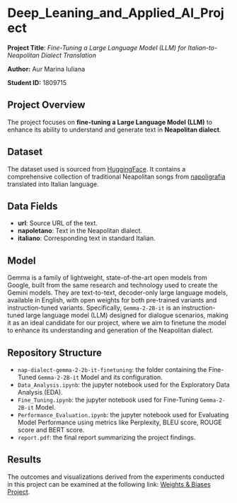 # Deep_Leaning_and_Applied_AI_Project

**Project Title**: *Fine-Tuning a Large Language Model (LLM) for Italian-to-Neapolitan Dialect Translation*

**Author:** Aur Marina Iuliana  

**Student ID:** 1809715  

## Project Overview
The project focuses on **fine-tuning a Large Language Model (LLM)** to enhance its ability to understand and generate text in **Neapolitan dialect**.

## Dataset
The dataset used is sourced from [HuggingFace](https://huggingface.co/datasets/efederici/mt_nap_it). It contains a comprehensive collection of traditional Neapolitan songs from [napoligrafia](https://www.napoligrafia.it/) translated into Italian language.

## Data Fields
- **url**: Source URL of the text.
- **napoletano**: Text in the Neapolitan dialect.
- **italiano**: Corresponding text in standard Italian.
  
## Model
Gemma is a family of lightweight, state-of-the-art open models from Google, built from the same research and technology used to create the Gemini models. They are text-to-text, decoder-only large language models, available in English, with open weights for both pre-trained variants and instruction-tuned variants. Specifically, `Gemma-2-2B-it` is an instruction-tuned large language model (LLM) designed for dialogue scenarios, making it as an ideal candidate for our project, where we aim to finetune the model to enhance its understanding and generation of the Neapolitan dialect.

## Repository Structure
 - `nap-dialect-gemma-2-2b-it-finetuning`: the folder containing the Fine-Tuned `Gemma-2-2B-it` Model and its configuration.
 - `Data_Analysis.ipynb`: the jupyter notebook used for the Exploratory Data Analysis (EDA).
 - `Fine_Tuning.ipynb`: the jupyter notebook used for Fine-Tuning `Gemma-2-2B-it` Model.
 - `Performance_Evaluation.ipynb`: the jupyter notebook used for Evaluating Model Performance using metrics like Perplexity, BLEU score, ROUGE score and BERT score.
 - `report.pdf`: the final report summarizing the project findings.

## Results
The outcomes and visualizations derived from the experiments conducted in this project can be examined at the following link: [Weights & Biases Project](https://wandb.ai/marinaaur-sapienza/nap-dialect-finetuning?nw=nwusermarinaaur).
